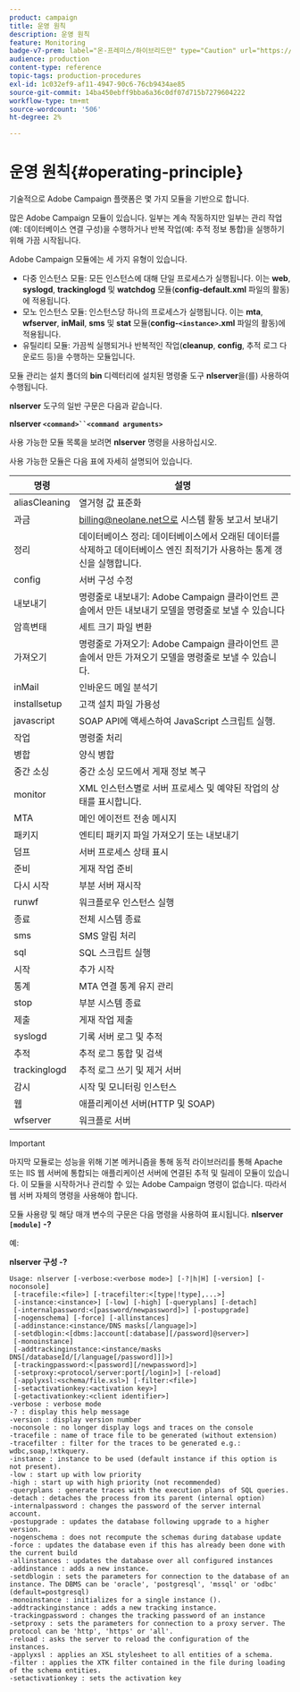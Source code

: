 ```yaml
---
product: campaign
title: 운영 원칙
description: 운영 원칙
feature: Monitoring
badge-v7-prem: label="온-프레미스/하이브리드만" type="Caution" url="https://experienceleague.adobe.com/docs/campaign-classic/using/installing-campaign-classic/architecture-and-hosting-models/hosting-models-lp/hosting-models.html?lang=ko" tooltip="온-프레미스 및 하이브리드 배포에만 적용"
audience: production
content-type: reference
topic-tags: production-procedures
exl-id: 1c032ef9-af11-4947-90c6-76cb9434ae85
source-git-commit: 14ba450ebff9bba6a36c0df07d715b7279604222
workflow-type: tm+mt
source-wordcount: '506'
ht-degree: 2%

---
```


# 운영 원칙{#operating-principle}



기술적으로 Adobe Campaign 플랫폼은 몇 가지 모듈을 기반으로 합니다.

많은 Adobe Campaign 모듈이 있습니다. 일부는 계속 작동하지만 일부는 관리 작업(예: 데이터베이스 연결 구성)을 수행하거나 반복 작업(예: 추적 정보 통합)을 실행하기 위해 가끔 시작됩니다.

Adobe Campaign 모듈에는 세 가지 유형이 있습니다.

* 다중 인스턴스 모듈: 모든 인스턴스에 대해 단일 프로세스가 실행됩니다. 이는 **web**, **syslogd**, **trackinglogd** 및 **watchdog** 모듈(**config-default.xml** 파일의 활동)에 적용됩니다.
* 모노 인스턴스 모듈: 인스턴스당 하나의 프로세스가 실행됩니다. 이는 **mta**, **wfserver**, **inMail**, **sms** 및 **stat** 모듈(**config-`<instance>`.xml** 파일의 활동)에 적용됩니다.
* 유틸리티 모듈: 가끔씩 실행되거나 반복적인 작업(**cleanup**, **config**, 추적 로그 다운로드 등)을 수행하는 모듈입니다.

모듈 관리는 설치 폴더의 **bin** 디렉터리에 설치된 명령줄 도구 **nlserver**&#x200B;을(를) 사용하여 수행됩니다.

**nlserver** 도구의 일반 구문은 다음과 같습니다.

**nlserver `<command>``<command arguments>`**

사용 가능한 모듈 목록을 보려면 **nlserver** 명령을 사용하십시오.

사용 가능한 모듈은 다음 표에 자세히 설명되어 있습니다.

| 명령 | 설명 |
|---|---|
| aliasCleaning | 열거형 값 표준화 |
| 과금 | billing@neolane.net으로 시스템 활동 보고서 보내기 |
| 정리 | 데이터베이스 정리: 데이터베이스에서 오래된 데이터를 삭제하고 데이터베이스 엔진 최적기가 사용하는 통계 갱신을 실행합니다. |
| config | 서버 구성 수정 |
| 내보내기 | 명령줄로 내보내기: Adobe Campaign 클라이언트 콘솔에서 만든 내보내기 모델을 명령줄로 보낼 수 있습니다 |
| 암흑변태 | 세트 크기 파일 변환 |
| 가져오기 | 명령줄로 가져오기: Adobe Campaign 클라이언트 콘솔에서 만든 가져오기 모델을 명령줄로 보낼 수 있습니다. |
| inMail | 인바운드 메일 분석기 |
| installsetup | 고객 설치 파일 가용성 |
| javascript | SOAP API에 액세스하여 JavaScript 스크립트 실행. |
| 작업 | 명령줄 처리 |
| 병합 | 양식 병합 |
| 중간 소싱 | 중간 소싱 모드에서 게재 정보 복구 |
| monitor | XML 인스턴스별로 서버 프로세스 및 예약된 작업의 상태를 표시합니다. |
| MTA | 메인 에이전트 전송 메시지 |
| 패키지 | 엔티티 패키지 파일 가져오기 또는 내보내기 |
| 덤프 | 서버 프로세스 상태 표시 |
| 준비 | 게재 작업 준비 |
| 다시 시작 | 부분 서버 재시작 |
| runwf | 워크플로우 인스턴스 실행 |
| 종료 | 전체 시스템 종료 |
| sms | SMS 알림 처리 |
| sql | SQL 스크립트 실행 |
| 시작 | 추가 시작 |
| 통계 | MTA 연결 통계 유지 관리 |
| stop | 부분 시스템 종료 |
| 제출 | 게재 작업 제출 |
| syslogd | 기록 서버 로그 및 추적 |
| 추적 | 추적 로그 통합 및 검색 |
| trackinglogd | 추적 로그 쓰기 및 제거 서버 |
| 감시 | 시작 및 모니터링 인스턴스 |
| 웹 | 애플리케이션 서버(HTTP 및 SOAP) |
| wfserver | 워크플로 서버 |

>[!IMPORTANT]
>
>마지막 모듈로는 성능을 위해 기본 메커니즘을 통해 동적 라이브러리를 통해 Apache 또는 IIS 웹 서버에 통합되는 애플리케이션 서버에 연결된 추적 및 릴레이 모듈이 있습니다. 이 모듈을 시작하거나 관리할 수 있는 Adobe Campaign 명령이 없습니다. 따라서 웹 서버 자체의 명령을 사용해야 합니다.

모듈 사용량 및 해당 매개 변수의 구문은 다음 명령을 사용하여 표시됩니다. **nlserver `[module]` -?**

예:

**nlserver 구성 -?**

```
Usage: nlserver [-verbose:<verbose mode>] [-?|h|H] [-version] [-noconsole]
 [-tracefile:<file>] [-tracefilter:<[type|!type],...>]
 [-instance:<instance>] [-low] [-high] [-queryplans] [-detach]
 [-internalpassword:<[password/newpassword]>] [-postupgrade]
 [-nogenschema] [-force] [-allinstances]
 [-addinstance:<instance/DNS masks[/language]>]
 [-setdblogin:<[dbms:]account[:database][/password]@server>]
 [-monoinstance]
 [-addtrackinginstance:<instance/masks DNS[/databaseId/[/language[/password]]]>]
 [-trackingpassword:<[password][/newpassword]>]
 [-setproxy:<protocol/server:port[/login]>] [-reload]
 [-applyxsl:<schema/file.xsl>] [-filter:<file>]
 [-setactivationkey:<activation key>]
 [-getactivationkey:<client identifier>]
-verbose : verbose mode
-? : display this help message
-version : display version number
-noconsole : no longer display logs and traces on the console
-tracefile : name of trace file to be generated (without extension)
-tracefilter : filter for the traces to be generated e.g.: wdbc,soap,!xtkquery.
-instance : instance to be used (default instance if this option is not present).
-low : start up with low priority
-high : start up with high priority (not recommended)
-queryplans : generate traces with the execution plans of SQL queries.
-detach : detaches the process from its parent (internal option)
-internalpassword : changes the password of the server internal account.
-postupgrade : updates the database following upgrade to a higher version. 
-nogenschema : does not recompute the schemas during database update
-force : updates the database even if this has already been done with the current build 
-allinstances : updates the database over all configured instances
-addinstance : adds a new instance.
-setdblogin : sets the parameters for connection to the database of an instance. The DBMS can be 'oracle', 'postgresql', 'mssql' or 'odbc' (default=postgresql)
-monoinstance : initializes for a single instance ().
-addtrackinginstance : adds a new tracking instance.
-trackingpassword : changes the tracking password of an instance
-setproxy : sets the parameters for connection to a proxy server. The protocol can be 'http', 'https' or 'all'.
-reload : asks the server to reload the configuration of the instances. 
-applyxsl : applies an XSL stylesheet to all entities of a schema. 
-filter : applies the XTK filter contained in the file during loading of the schema entities.
-setactivationkey : sets the activation key
```
